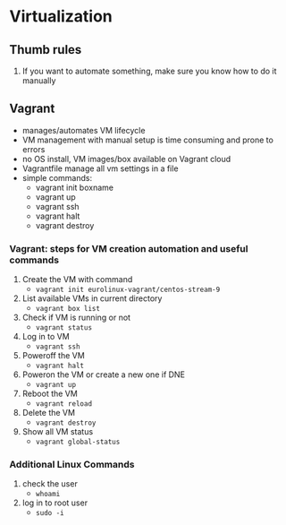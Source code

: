 # Virtualization

## Thumb rules
1. If you want to automate something, make sure you know how to do it manually

## Vagrant
- manages/automates VM lifecycle
- VM management with manual setup is time consuming and prone to errors
- no OS install, VM images/box available on Vagrant cloud
- Vagrantfile manage all vm settings in a file
- simple commands:
    * vagrant init boxname
    * vagrant up
    * vagrant ssh
    * vagrant halt
    * vagrant destroy

### Vagrant: steps for VM creation automation and useful commands
1. Create the VM with command
    * ```vagrant init eurolinux-vagrant/centos-stream-9```
2. List available VMs in current directory
    * ```vagrant box list```
3. Check if VM is running or not
    * ```vagrant status```
4. Log in to VM
    * ```vagrant ssh```
5. Poweroff the VM
    * ```vagrant halt```
6. Poweron the VM or create a new one if DNE
    * ```vagrant up```
7. Reboot the VM
    * ```vagrant reload```
8. Delete the VM
    * ```vagrant destroy```
9. Show all VM status
    * ```vagrant global-status```

### Additional Linux Commands
1. check the user
    * ```whoami```
2. log in to root user
    * ```sudo -i```
